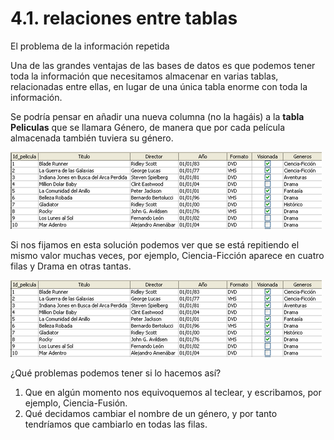 # 4.1. relaciones entre tablas

El problema de la información repetida

Una de las grandes ventajas de las bases de datos es que podemos tener toda la información que necesitamos almacenar en varias tablas, relacionadas entre ellas, en lugar de una única tabla enorme con toda la información. 

Se podría pensar en añadir una nueva columna (no la hagáis) a la **tabla Peliculas** que se llamara Género, de manera que por cada película almacenada también tuviera su género. 

![](media/image37.png)

Si nos fijamos en esta solución podemos ver que se está repitiendo el mismo valor muchas veces, por ejemplo, Ciencia-Ficción aparece en cuatro filas y Drama en otras tantas. 

![](media/image37.png)

¿Qué problemas podemos tener si lo hacemos así?

1. Que en algún momento nos equivoquemos al teclear, y escribamos, por ejemplo, Ciencia-Fusión.
2. Qué decidamos cambiar el nombre de un género, y por tanto tendríamos que cambiarlo en todas las filas.

